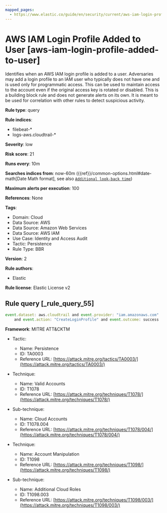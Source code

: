 ```yaml
---
mapped_pages:
  - https://www.elastic.co/guide/en/security/current/aws-iam-login-profile-added-to-user.html
---
```


# AWS IAM Login Profile Added to User [aws-iam-login-profile-added-to-user]

Identifies when an AWS IAM login profile is added to a user. Adversaries may add a login profile to an IAM user who typically does not have one and is used only for programmatic access. This can be used to maintain access to the account even if the original access key is rotated or disabled. This is a building block rule and does not generate alerts on its own. It is meant to be used for correlation with other rules to detect suspicious activity.

**Rule type**: query

**Rule indices**:

* filebeat-*
* logs-aws.cloudtrail-*

**Severity**: low

**Risk score**: 21

**Runs every**: 10m

**Searches indices from**: now-60m ({{ref}}/common-options.html#date-math[Date Math format], see also [`Additional look-back time`](docs-content://solutions/security/detect-and-alert/create-detection-rule.md#rule-schedule))

**Maximum alerts per execution**: 100

**References**: None

**Tags**:

* Domain: Cloud
* Data Source: AWS
* Data Source: Amazon Web Services
* Data Source: AWS IAM
* Use Case: Identity and Access Audit
* Tactic: Persistence
* Rule Type: BBR

**Version**: 2

**Rule authors**:

* Elastic

**Rule license**: Elastic License v2

## Rule query [_rule_query_55]

```js
event.dataset: aws.cloudtrail and event.provider: "iam.amazonaws.com"
    and event.action: "CreateLoginProfile" and event.outcome: success
```

**Framework**: MITRE ATT&CKTM

* Tactic:

    * Name: Persistence
    * ID: TA0003
    * Reference URL: [https://attack.mitre.org/tactics/TA0003/](https://attack.mitre.org/tactics/TA0003/)

* Technique:

    * Name: Valid Accounts
    * ID: T1078
    * Reference URL: [https://attack.mitre.org/techniques/T1078/](https://attack.mitre.org/techniques/T1078/)

* Sub-technique:

    * Name: Cloud Accounts
    * ID: T1078.004
    * Reference URL: [https://attack.mitre.org/techniques/T1078/004/](https://attack.mitre.org/techniques/T1078/004/)

* Technique:

    * Name: Account Manipulation
    * ID: T1098
    * Reference URL: [https://attack.mitre.org/techniques/T1098/](https://attack.mitre.org/techniques/T1098/)

* Sub-technique:

    * Name: Additional Cloud Roles
    * ID: T1098.003
    * Reference URL: [https://attack.mitre.org/techniques/T1098/003/](https://attack.mitre.org/techniques/T1098/003/)



